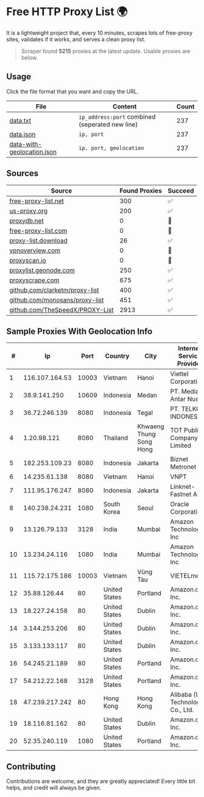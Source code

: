 
# Free HTTP Proxy List 🌍

It is a lightweight project that, every 10 minutes, scrapes lots of free-proxy sites, validates if it works, and serves a clean proxy list.


> Scraper found **5215** proxies at the latest update. Usable proxies are below.

## Usage

Click the file format that you want and copy the URL.


|File|Content|Count|
|----|-------|-----|
|[data.txt](https://raw.githubusercontent.com/themiralay/Proxy-List-World/master/data.txt)|`ip_address:port` combined (seperated new line)|237|
|[data.json](https://raw.githubusercontent.com/themiralay/Proxy-List-World/master/data.json)|`ip, port`|237|
|[data-with-geolocation.json](https://raw.githubusercontent.com/themiralay/Proxy-List-World/master/data-with-geolocation.json)|`ip, port, geolocation`|237|

## Sources

|Source|Found Proxies|Succeed|
|------|-------------|-------|
|[free-proxy-list.net](https://free-proxy-list.net)|300|✅|
|[us-proxy.org](https://www.us-proxy.org)|200|✅|
|[proxydb.net](http://proxydb.net)|0|🚫|
|[free-proxy-list.com](https://free-proxy-list.com/?page=&port=&type%5B%5D=http&type%5B%5D=https&up_time=0&search=Search)|0|🚫|
|[proxy-list.download](https://www.proxy-list.download/HTTP)|26|✅|
|[vpnoverview.com](https://vpnoverview.com/privacy/anonymous-browsing/free-proxy-servers)|0|🚫|
|[proxyscan.io](https://www.proxyscan.io)|0|🚫|
|[proxylist.geonode.com](https://proxylist.geonode.com/api/proxy-list?limit=300&page=1&sort_by=lastChecked&sort_type=desc&protocols=http,https)|250|✅|
|[proxyscrape.com](https://api.proxyscrape.com/v2/?request=displayproxies&protocol=http&timeout=10000&country=all&ssl=all&anonymity=all)|675|✅|
|[github.com/clarketm/proxy-list](https://raw.githubusercontent.com/clarketm/proxy-list/master/proxy-list-raw.txt)|400|✅|
|[github.com/monosans/proxy-list](https://raw.githubusercontent.com/monosans/proxy-list/main/proxies/http.txt)|451|✅|
|[github.com/TheSpeedX/PROXY-List](https://raw.githubusercontent.com/TheSpeedX/PROXY-List/master/http.txt)|2913|✅|


## Sample Proxies With Geolocation Info

|#|Ip|Port|Country|City|Internet Service Provider|
|-|--|----|-------|----|-------------------------|
|1|116.107.164.53|10003|Vietnam|Hanoi|Viettel Corporation|
|2|38.9.141.250|10609|Indonesia|Medan|PT. Media Antar Nusa|
|3|36.72.246.139|8080|Indonesia|Tegal|PT. TELKOM INDONESIA|
|4|1.20.98.121|8080|Thailand|Khwaeng Thung Song Hong|TOT Public Company Limited|
|5|182.253.109.23|8080|Indonesia|Jakarta|Biznet Metronet|
|6|14.235.61.138|8080|Vietnam|Hanoi|VNPT|
|7|111.95.176.247|8080|Indonesia|Jakarta|Linknet-Fastnet ASN|
|8|140.238.24.231|1080|South Korea|Seoul|Oracle Corporation|
|9|13.126.79.133|3128|India|Mumbai|Amazon Technologies Inc|
|10|13.234.24.116|1080|India|Mumbai|Amazon Technologies Inc|
|11|115.72.175.186|10003|Vietnam|Vũng Tàu|VIETELmetro|
|12|35.88.126.44|80|United States|Portland|Amazon.com, Inc.|
|13|18.227.24.158|80|United States|Dublin|Amazon.com, Inc.|
|14|3.144.253.206|80|United States|Dublin|Amazon.com, Inc.|
|15|3.133.133.117|80|United States|Dublin|Amazon.com, Inc.|
|16|54.245.21.189|80|United States|Portland|Amazon.com, Inc.|
|17|54.212.22.168|3128|United States|Portland|Amazon.com, Inc.|
|18|47.239.217.242|80|Hong Kong|Hong Kong|Alibaba (US) Technology Co., Ltd.|
|19|18.116.81.162|80|United States|Dublin|Amazon.com, Inc.|
|20|52.35.240.119|1080|United States|Portland|Amazon.com, Inc.|



## Contributing

Contributions are welcome, and they are greatly appreciated! Every
little bit helps, and credit will always be given.

